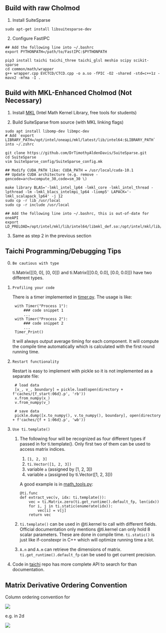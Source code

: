 ## Build with raw Cholmod

1. Install SuiteSparse
```
sudo apt-get install libsuitesparse-dev
```

2. Configure FastIPC
```
## Add the following line into ~/.bashrc
export PYTHONPATH=/path/to/FastIPC:$PYTHONPATH

pip3 install taichi taichi_three taichi_glsl meshio scipy scikit-sparse
cd common/math/wrapper
g++ wrapper.cpp EVCTCD/CTCD.cpp -o a.so -fPIC -O2 -shared -std=c++1z -mavx2 -mfma -I .
```

## Build with MKL-Enhanced Cholmod (Not Necessary)

1. Install [MKL](https://software.intel.com/content/www/us/en/develop/articles/qualify-for-free-software.html#student) (Intel Math Kernel Library, free tools for students)

2. Build SuiteSparse from source (with MKL linking flags)
```
sudo apt install libomp-dev libmpc-dev
# Add `export LIBRARY_PATH=/opt/intel/oneapi/mkl/latest/lib/intel64:$LIBRARY_PATH` into ~/.zshrc

git clone https://github.com/DrTimothyAldenDavis/SuiteSparse.git
cd SuiteSparse
vim SuiteSparse_config/SuiteSparse_config.mk

## Modify CUDA_PATH like: CUDA_PATH = /usr/local/cuda-10.1
## Update CUDA architecture (e.g. remove -gencode=arch=compute_30,code=sm_30 \)

make library BLAS='-lmkl_intel_lp64 -lmkl_core -lmkl_intel_thread -lpthread -lm -lmkl_blacs_intelmpi_lp64 -liomp5' LAPACK='-lmkl_scalapack_lp64' -j 12
sudo cp -r lib /usr/local
sudo cp -r include /usr/local

## Add the following line into ~/.bashrc, this is out-of-date for oneAPI
export LD_PRELOAD=/opt/intel/mkl/lib/intel64/libmkl_def.so:/opt/intel/mkl/lib/intel64/libmkl_avx2.so:/opt/intel/mkl/lib/intel64/libmkl_core.so:/opt/intel/mkl/lib/intel64/libmkl_intel_lp64.so:/opt/intel/mkl/lib/intel64/libmkl_intel_thread.so:/opt/intel/lib/intel64_lin/libiomp5.so
```

3. Same as step 2 in the previous section 


## Taichi Programming/Debugging Tips
0. `Be cautious with type`

    ti.Matrix([[0, 0], [0, 0]]) and ti.Matrix([[0.0, 0.0], [0.0, 0.0]]) have two different types.
1. `Profiling your code`

    There is a timer implemented in [timer.py](https://github.com/penn-graphics-research/FastIPC/blob/master/common/utils/timer.py). The usage is like:
    
        with Timer("Process 1"):
            ### code snippet 1
            ...
        with Timer("Process 2"):
            ### code snippet 2
            ...
        Timer_Print()

    It will always output average timing for each component. It will compute the compile time automatically which is calculated with the first round running time.
2. `Restart functionality`

    Restart is easy to implement with pickle so it is not implemented as a separate file:

        # load data
        [x_, v_, boundary] = pickle.load(open(directory + f'caches/{f_start:06d}.p', 'rb'))
        x.from_numpy(x_)
        v.from_numpy(v_)

        # save data
        pickle.dump([x.to_numpy(), v.to_numpy(), boundary], open(directory + f'caches/{f + 1:06d}.p', 'wb'))
        
        
3. `Use ti.template()`
    1. The following four will be recognized as four different types if passed in for ti.template(). Only first two of them can be used to access matrix indices.
        1. `[1, 2, 3]`
        2. `ti.Vector([1, 2, 3])`
        3. variable `a` (assigned by [1, 2, 3])
        4. variable `a` (assigned by ti.Vector([1, 2, 3]))
        
       A good example is in [math_tools.py](https://github.com/penn-graphics-research/FastIPC/blob/master/common/math/math_tools.py):
       
           @ti.func
           def extract_vec(v, idx: ti.template()):
               vec = ti.Matrix.zero(ti.get_runtime().default_fp, len(idx))
               for i, j in ti.static(enumerate(idx)):
                   vec[i] = v[j]
               return vec
    2. `ti.template()` can be used in @ti.kernel to call with different fields. Official documentation only mentions @ti.kernel can only hold 8 scalar parameters. These are done in compile time. `ti.static()` is just like if-constexpr in C++ which will optimize running time a lot.
    3. `A.n` and `A.m` can retrieve the dimensions of matrix. `ti.get_runtime().default_fp` can be used to get current precision.

4. Code in [taichi](http://github.com/taichi-dev/taichi) repo has more complete API to search for than documentation.

## Matrix Derivative Ordering Convention

Column ordering convention for

<img src="http://latex.codecogs.com/gif.latex?\frac{dA}{dX}=\frac{d\mathrm{vec}(A)}{d\mathrm{vec}(X)}" border="0"/>

e.g. in 2d

<img src="http://latex.codecogs.com/gif.latex?\frac{dA}{dX}=\begin{pmatrix}A_{11,11}&A_{11,21}&A_{11,12}&A_{11,22}\\A_{21,11}&A_{21,21}&A_{21,12}&A_{21,22}\\A_{12,11}&A_{12,21}&A_{12,12}&A_{12,22}\\A_{22,11}&A_{22,21}&A_{22,12}&A_{22,22}\\\end{pmatrix}" border="0"/>
